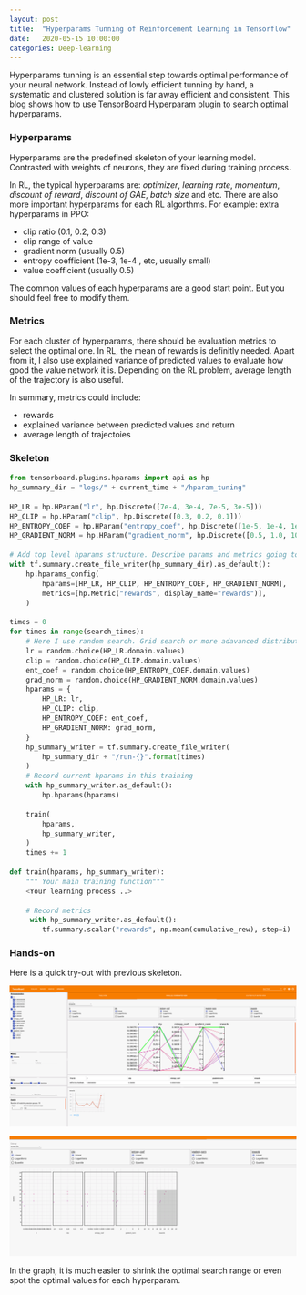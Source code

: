 ```yaml
---
layout: post
title:  "Hyperparams Tunning of Reinforcement Learning in Tensorflow"
date:   2020-05-15 10:00:00
categories: Deep-learning
---
```


Hyperparams tunning is an essential step towards optimal performance of your neural network. Instead of lowly efficient tunning by hand, a systematic and clustered solution is far away efficient and consistent. This blog shows how to use TensorBoard Hyperparam plugin to search optimal hyperparams.

### Hyperparams

Hyperparams are the predefined skeleton of your learning model. Contrasted with weights of neurons, they are fixed during training process. 

In RL, the typical hyperparams are: *optimizer*, *learning rate*, *momentum*, *discount of reward*, *discount of GAE*, *batch size* and etc. There are also more important hyperparams for each RL algorthms. For example: extra hyperparams in PPO:

- clip ratio (0.1, 0.2, 0.3)
- clip range of value
- gradient norm (usually 0.5)
- entropy coefficient (1e-3, 1e-4 , etc, usually small)
- value coefficient (usually 0.5)

The common values of each hyperparams are a good start point. But you should feel free to modify them.

### Metrics

For each cluster of hyperparams, there should be evaluation metrics to select the optimal one. In RL, the mean of rewards is definitly needed. Apart from it, I also use explained variance of predicted values to evaluate how good the value network it is. Depending on the RL problem, average length of the trajectory is also useful. 

In summary, metrics could include:

- rewards
- explained variance between predicted values and return
- average length of trajectoies

### Skeleton

```python
from tensorboard.plugins.hparams import api as hp
hp_summary_dir = "logs/" + current_time + "/hparam_tuning"

HP_LR = hp.HParam("lr", hp.Discrete([7e-4, 3e-4, 7e-5, 3e-5]))
HP_CLIP = hp.HParam("clip", hp.Discrete([0.3, 0.2, 0.1]))
HP_ENTROPY_COEF = hp.HParam("entropy_coef", hp.Discrete([1e-5, 1e-4, 1e-3, 1e-2]))
HP_GRADIENT_NORM = hp.HParam("gradient_norm", hp.Discrete([0.5, 1.0, 10.0]))

# Add top level hparams structure. Describe params and metrics going to be tracked in training.
with tf.summary.create_file_writer(hp_summary_dir).as_default():
    hp.hparams_config(
        hparams=[HP_LR, HP_CLIP, HP_ENTROPY_COEF, HP_GRADIENT_NORM],
        metrics=[hp.Metric("rewards", display_name="rewards")],
    )

times = 0
for times in range(search_times):
    # Here I use random search. Grid search or more adavanced distribution search also works.
    lr = random.choice(HP_LR.domain.values)
    clip = random.choice(HP_CLIP.domain.values)
    ent_coef = random.choice(HP_ENTROPY_COEF.domain.values)
    grad_norm = random.choice(HP_GRADIENT_NORM.domain.values)
    hparams = {
        HP_LR: lr,
        HP_CLIP: clip,
        HP_ENTROPY_COEF: ent_coef,
        HP_GRADIENT_NORM: grad_norm,
    }
    hp_summary_writer = tf.summary.create_file_writer(
        hp_summary_dir + "/run-{}".format(times)
    )
    # Record current hparams in this training
    with hp_summary_writer.as_default():
        hp.hparams(hparams)

    train(
        hparams,
        hp_summary_writer,
    )
    times += 1

def train(hparams, hp_summary_writer):
    """ Your main training function"""
    <Your learning process ..>

    # Record metrics
     with hp_summary_writer.as_default():
        tf.summary.scalar("rewards", np.mean(cumulative_rew), step=i)
```

### Hands-on

Here is a quick try-out with previous skeleton.

![image](/assets/hparam/h1.png)

![image](/assets/hparam/h2.png)

In the graph, it is much easier to shrink the optimal search range or even spot the optimal values for each hyperparam.

